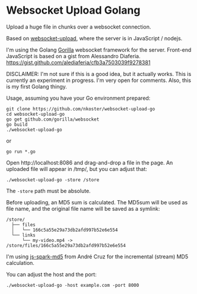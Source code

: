 # Websocket Upload Golang

Upload a huge file in chunks over a websocket connection.

Based on [websocket-upload](https://github.com/nkoster/websocket-upload), where the server is in JavaScript / nodejs.

I'm using the Golang [Gorilla](https://github.com/gorilla/websocket/) websocket framework for the server. 
Front-end JavaScript is based on a gist from Alessandro Diaferia.
https://gist.github.com/alediaferia/cfb3a7503039f9278381

DISCLAIMER: I'm not sure if this is a good idea, but it actually works.
This is currently an experiment in progress. I'm very open for comments. Also, this is my first Golang thingy.

Usage, assuming you have your Go environment prepared:

```
git clone https://github.com/nkoster/websocket-upload-go
cd websocket-upload-go
go get github.com/gorilla/websocket
go build
./websocket-upload-go
````

or

```
go run *.go
```

Open http://localhost:8086 and drag-and-drop a file in the page.
An uploaded file will appear in /tmp/, but you can adjust that:

```
./websocket-upload-go -store /store
```

The ```-store``` path must be absolute.

Before uploading, an MD5 sum is calculated. 
The MD5sum will be used as file name, and the original file name will be saved as a symlink:

```
/store/
  ├── files
  │   └── 166c5a55e29a73db2afd997b52e6e554
  └── links
      └── my-video.mp4 -> /store/files/166c5a55e29a73db2afd997b52e6e554
 ```

I'm using [js-spark-md5](https://github.com/satazor/js-spark-md5) from André Cruz
for the incremental (stream) MD5 calculation.

You can adjust the host and the port:

```
./websocket-upload-go -host example.com -port 8000
```
